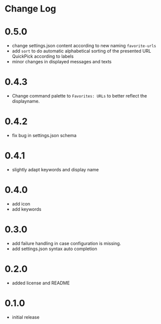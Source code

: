 # Change Log

# 0.5.0

* change settings.json content according to new naming `favorite-urls`
* add `sort` to do automatic alphabetical sorting of the presented URL QuickPick according to labels
* minor changes in displayed messages and texts

# 0.4.3

* Change command palette to `Favorites: URLs` to better reflect the displayname.

# 0.4.2

* fix bug in settings.json schema

# 0.4.1

* slightly adapt keywords and display name

# 0.4.0

* add icon
* add keywords

# 0.3.0

* add failure handling in case configuration is missing.
* add settings.json syntax auto completion

# 0.2.0

* added license and README

# 0.1.0

* initial release